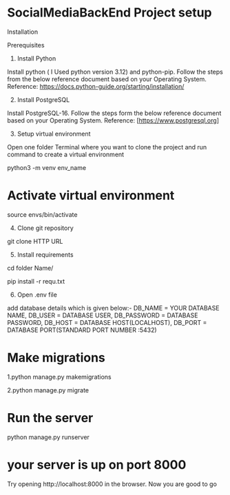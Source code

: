 # SocialMediaBackEnd Project setup

Installation

Prerequisites

1. Install Python

Install python ( I Used python version 3.12) and python-pip. Follow the steps from the below reference document based on your Operating System. Reference: https://docs.python-guide.org/starting/installation/

2. Install PostgreSQL

Install PostgreSQL-16. Follow the steps form the below reference document based on your Operating System. Reference: [https://www.postgresql.org]

3. Setup virtual environment

Open one folder Terminal where you want to clone the project and run command to create a virtual environment

python3 -m venv env_name


# Activate virtual environment
source envs/bin/activate

4. Clone git repository

git clone HTTP URL

5. Install requirements

cd folder Name/

pip install -r requ.txt

6. Open .env file 

add database details which is given below:-
DB_NAME = YOUR DATABASE NAME,
DB_USER = DATABASE USER,
DB_PASSWORD = DATABASE PASSWORD,
DB_HOST = DATABASE HOST(LOCALHOST),
DB_PORT = DATABASE PORT(STANDARD PORT NUMBER :5432)


# Make migrations
1.python manage.py makemigrations

2.python manage.py migrate

# Run the server
python manage.py runserver

# your server is up on port 8000
Try opening http://localhost:8000 in the browser. Now you are good to go
